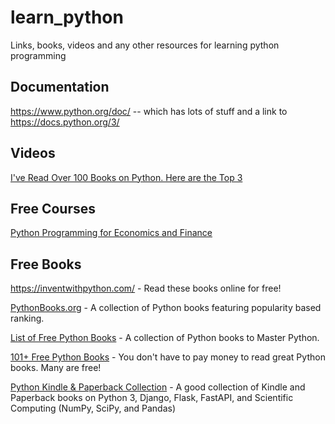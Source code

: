 # learn_python
Links, books, videos and any other resources for learning python programming

## Documentation
https://www.python.org/doc/  -- which has lots of stuff and a link to https://docs.python.org/3/


## Videos
[I've Read Over 100 Books on Python. Here are the Top 3](https://www.youtube.com/watch?v=MqywbqLmjp4)


## Free Courses
[Python Programming for Economics and Finance](https://python-programming.quantecon.org/intro.html)


## Free Books
https://inventwithpython.com/ - Read these books online for free!

[PythonBooks.org](https://pythonbooks.org/) - A collection of Python books featuring popularity based ranking.

[List of Free Python Books](https://itsmycode.com/list-of-free-python-books/) - A collection of Python books to Master Python.

[101+ Free Python Books](https://blog.finxter.com/free-python-books/) - You don't have to pay money to read great Python books. Many are free!

[Python Kindle & Paperback Collection](https://www.w3basic.com/python/python-books/) - A good collection of Kindle and Paperback books on Python 3, Django, Flask, FastAPI, and Scientific Computing (NumPy, SciPy, and Pandas)

